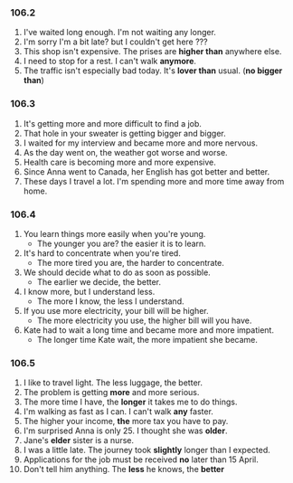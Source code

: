 
### 106.2
1. I've waited long enough. I'm not waiting any longer.
2. I'm sorry I'm a bit late? but I couldn't get here ???
3. This shop isn't expensive. The prises are **higher than** anywhere else.
4. I need to stop for a rest. I can't walk **anymore**.
5. The traffic isn't especially bad today. It's **lover than** usual. (**no bigger than**)

### 106.3
1. It's getting more and more difficult to find a job.
2. That hole in your sweater is getting bigger and bigger.
3. I waited for my interview and became more and more nervous.
4. As the day went on, the weather got worse and worse.
5. Health care is becoming more and more expensive.
6. Since Anna went to Canada, her English has got better and better.
7. These days I travel a lot. I'm spending more and more time away from home.

### 106.4
1. You learn things more easily when you're young.
   - The younger you are? the easier it is to learn.
2. It's hard to concentrate when you're tired.
   - The more tired you are, the harder to concentrate.
3. We should decide what to do as soon as possible.
   - The earlier we decide, the better.
4. I know more, but I understand less.
   - The more I know, the less I understand.
5. If you use more electricity, your bill will be higher.
   - The more electricity you use, the higher bill will you have.
6. Kate had to wait a long time and became more and more impatient.
   - The longer time Kate wait, the more impatient she became.
   
### 106.5
1. I like to travel light. The less luggage, the better.
2. The problem is getting **more** and more serious.
3. The more time I have, the **longer** it takes me to do things.
4. I'm walking as fast as I can. I can't walk **any** faster.
5. The higher your income, **the** more tax you have to pay.
6. I'm surprised Anna is only 25. I thought she was **older**.
7. Jane's **elder** sister is a nurse.
8. I was a little late. The journey took **slightly** longer than I expected.
9. Applications for the job must be received **no** later than 15 April.
10. Don't tell him anything. The **less** he knows, the **better**